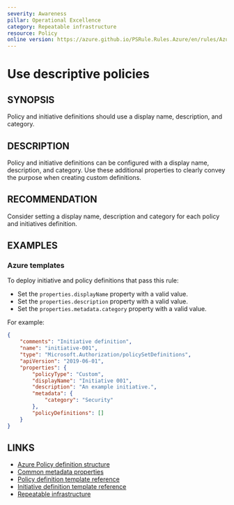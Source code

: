 ```yaml
---
severity: Awareness
pillar: Operational Excellence
category: Repeatable infrastructure
resource: Policy
online version: https://azure.github.io/PSRule.Rules.Azure/en/rules/Azure.Policy.Descriptors/
---
```


# Use descriptive policies

## SYNOPSIS

Policy and initiative definitions should use a display name, description, and category.

## DESCRIPTION

Policy and initiative definitions can be configured with a display name, description, and category.
Use these additional properties to clearly convey the purpose when creating custom definitions.

## RECOMMENDATION

Consider setting a display name, description and category for each policy and initiatives definition.

## EXAMPLES

### Azure templates

To deploy initiative and policy definitions that pass this rule:

- Set the `properties.displayName` property with a valid value.
- Set the `properties.description` property with a valid value.
- Set the `properties.metadata.category` property with a valid value.

For example:

```json
{
    "comments": "Initiative definition",
    "name": "initiative-001",
    "type": "Microsoft.Authorization/policySetDefinitions",
    "apiVersion": "2019-06-01",
    "properties": {
        "policyType": "Custom",
        "displayName": "Initiative 001",
        "description": "An example initiative.",
        "metadata": {
            "category": "Security"
        },
        "policyDefinitions": []
    }
}
```

## LINKS

- [Azure Policy definition structure](https://docs.microsoft.com/azure/governance/policy/concepts/definition-structure#display-name-and-description)
- [Common metadata properties](https://docs.microsoft.com/azure/governance/policy/concepts/definition-structure#common-metadata-properties)
- [Policy definition template reference](https://docs.microsoft.com/azure/templates/microsoft.authorization/policydefinitions)
- [Initiative definition template reference](https://docs.microsoft.com/azure/templates/microsoft.authorization/policysetdefinitions)
- [Repeatable infrastructure](https://docs.microsoft.com/azure/architecture/framework/devops/automation-infrastructure)
